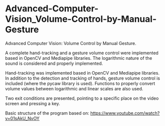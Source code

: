 # Advanced-Computer-Vision_Volume-Control-by-Manual-Gesture

Advanced Computer Vision: Volume Control by Manual Gesture.

A complete hand-tracking and a gesture volume control were implemented based in OpenCV and Mediapipe libraries. The logarithmic nature of the sound is considered and properly implemented.

Hand-tracking was implemented based in OpenCV and Mediapipe libraries. In addition to the detection and tracking of hands, gesture volume control is included (where the pycaw library is used). Functions to properly convert volume values between logarithmic and linear scales are also used.
 
Two exit conditions are presented, pointing to a specific place on the video screen and pressing a key.
 
Basic structure of the program based on: https://www.youtube.com/watch?v=01sAkU_NvOY

